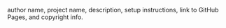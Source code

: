 author name, project name, description, setup instructions, link to GitHub Pages, and copyright info.
